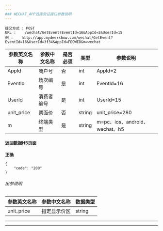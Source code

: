 ```yaml
---
---
### WECHAT_APP选座验证接口参数说明
---
```

```
提交方式 : POST
URL :    /wechat/GetEvent?EventId=16&AppId=2&UserId=15
例 :    http://app.mydeershow.com/wechat/GetEvent?EventId=16&UserId=3f34&AppId=FEQWED&m=wechat
```
|  参数英文名称 |  参数中文名称 | 是否必须    | 类型  | 参数说明 |
| ------------------ | ------------------- | ------------------- | ------------------ |----------------|
|AppId  | 商户号 |  否  |  int |AppId=2|
|EventId  | 场次编号 |  是  |  int |EventId=16|
|UserId  | 消费者编号 |  是  |  int |UserId=15|
|unit_price  | 票面价  |  否  |  string |unit_price=280|
|m  | 终端类型  |  是  |  string |m=pc、ios、android、wechat、h5|


#### 返回数据H5页面
**正确**

```
{
    "code": "200"
}
```

######  出参说明

|  参数英文名称 |  参数中文名称| 数据类型  |
| ------------  | ------------- | ------------- |
| unit_price |指定显示价区 | string  |
---
---